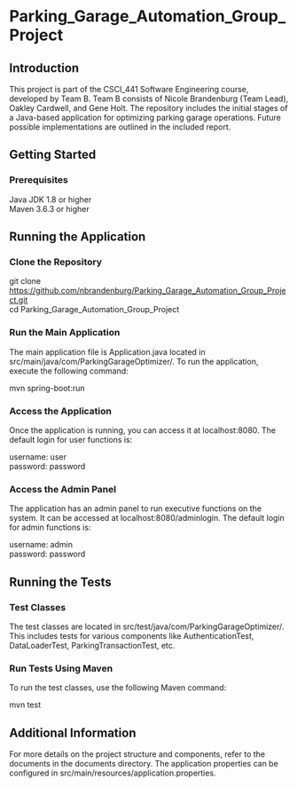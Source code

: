 # Parking_Garage_Automation_Group_Project
## Introduction
This project is part of the CSCI_441 Software Engineering course, developed by Team B. 
Team B consists of Nicole Brandenburg (Team Lead), Oakley Cardwell, and Gene Holt. 
The repository includes the initial stages of a Java-based application for optimizing parking garage operations. 
Future possible implementations are outlined in the included report.

## Getting Started
### Prerequisites
Java JDK 1.8 or higher  
Maven 3.6.3 or higher

## Running the Application
### Clone the Repository
git clone https://github.com/nbrandenburg/Parking_Garage_Automation_Group_Project.git  
cd Parking_Garage_Automation_Group_Project 

### Run the Main Application
The main application file is Application.java located in src/main/java/com/ParkingGarageOptimizer/.
To run the application, execute the following command:  
  
mvn spring-boot:run

### Access the Application
Once the application is running, you can access it at localhost:8080. The default login for user functions is:

username: user    
password: password

### Access the Admin Panel
The application has an admin panel to run executive functions on the system. It can be accessed at localhost:8080/adminlogin. The default login for admin functions is:

username: admin    
password: password

## Running the Tests
### Test Classes

The test classes are located in src/test/java/com/ParkingGarageOptimizer/.
This includes tests for various components like AuthenticationTest, DataLoaderTest, ParkingTransactionTest, etc.

### Run Tests Using Maven

To run the test classes, use the following Maven command:  
  
mvn test  

## Additional Information
For more details on the project structure and components, refer to the documents in the documents directory.
The application properties can be configured in src/main/resources/application.properties.

